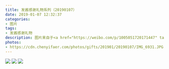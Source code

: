 ```yaml
---
title: 发酱感谢礼物系列（20190107）
date: 2019-01-07 12:32:37
categories:
- 图片
tags:
- 发酱感谢礼物
description: 图片来自于<a href="https://weibo.com/p/1005051720171447" target="_blank">quanmmmmm</a><br/>这么多猫咪一路走来就很有气势，谢谢潜水的空空，别说这个打印的字体有点迷惑性的🤔​ ​  ​​​ ​​​ ​​​ ​​​
photos: 
- https://cdn.chenyifaer.com/photos/gifts/201901/20190107/IMG_6931.JPG
---
```


![](https://cdn.chenyifaer.com/photos/gifts/201901/20190107/IMG_6932.JPG)
![](https://cdn.chenyifaer.com/photos/gifts/201901/20190107/IMG_6933.JPG)
![](https://cdn.chenyifaer.com/photos/gifts/201901/20190107/IMG_6934.JPG)

